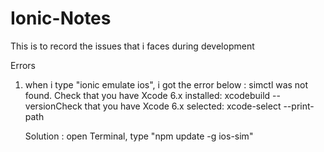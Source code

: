 # Ionic-Notes
This is to record the issues that i faces during development


Errors<BR>
01. when i type "ionic emulate ios", i got the error below :
    simctl was not found.
    Check that you have Xcode 6.x installed:
	    xcodebuild --versionCheck that you have Xcode 6.x selected:
	    xcode-select --print-path
	    
    Solution : open Terminal, type "npm update -g ios-sim"
    

